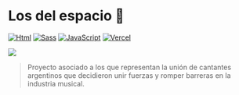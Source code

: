 # Los del espacio 🚀

[![Html](https://img.shields.io/badge/html-orange?style=for-the-badge&logo=html&logoColor=white&labelColor=101010)](#)
[![Sass](https://img.shields.io/badge/Sass-1.77.6+-pink?style=for-the-badge&logo=sass&logoColor=white&labelColor=101010)](https://sass-lang.com/)
[![JavaScript](https://img.shields.io/badge/Javascript-yellow?style=for-the-badge&logo=javascript&logoColor=white&labelColor=101010)](#)
[![Vercel](https://img.shields.io/badge/Vercel-static-gray?style=for-the-badge&logo=vercel&logoColor=white&labelColor=101010)](https://vercel.com)

<a href="https://github.com/mouredev/python-web"><img src="https://github.com/user-attachments/assets/473ebd61-456b-4641-871b-ba152c1609b7"/></a>
>Proyecto asociado a los que representan la unión de cantantes argentinos que decidieron unir fuerzas y romper barreras en la industria musical.

